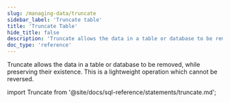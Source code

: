 ```yaml
---
slug: /managing-data/truncate
sidebar_label: 'Truncate table'
title: 'Truncate Table'
hide_title: false
description: 'Truncate allows the data in a table or database to be removed, while preserving their existence.'
doc_type: 'reference'
---
```


Truncate allows the data in a table or database to be removed, while preserving their existence. This is a lightweight operation which cannot be reversed.

import Truncate from '@site/docs/sql-reference/statements/truncate.md';

<Truncate/>
